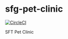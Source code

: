 # sfg-pet-clinic

[![CircleCI](https://circleci.com/gh/DavesRepository/sfg-pet-clinic/tree/master.svg?style=svg)](https://circleci.com/gh/DavesRepository/sfg-pet-clinic/tree/master)

SFT Pet Clinic
